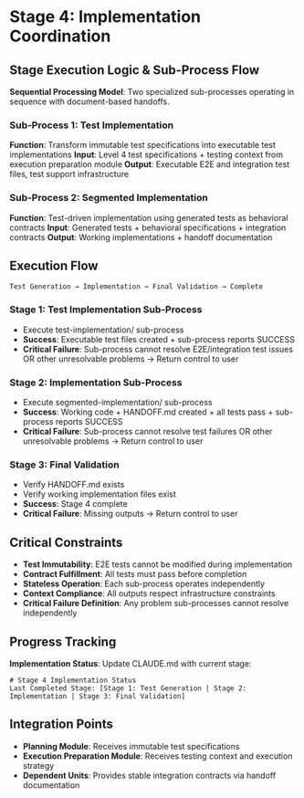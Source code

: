 # Stage 4: Implementation Coordination

## Stage Execution Logic & Sub-Process Flow

**Sequential Processing Model**: Two specialized sub-processes operating in sequence with document-based handoffs.

### Sub-Process 1: Test Implementation
**Function**: Transform immutable test specifications into executable test implementations
**Input**: Level 4 test specifications + testing context from execution preparation module
**Output**: Executable E2E and integration test files, test support infrastructure

### Sub-Process 2: Segmented Implementation  
**Function**: Test-driven implementation using generated tests as behavioral contracts
**Input**: Generated tests + behavioral specifications + integration contracts
**Output**: Working implementations + handoff documentation

## Execution Flow

```
Test Generation → Implementation → Final Validation → Complete
```

### Stage 1: Test Implementation Sub-Process
- Execute test-implementation/ sub-process
- **Success**: Executable test files created + sub-process reports SUCCESS
- **Critical Failure**: Sub-process cannot resolve E2E/integration test issues OR other unresolvable problems → Return control to user

### Stage 2: Implementation Sub-Process
- Execute segmented-implementation/ sub-process  
- **Success**: Working code + HANDOFF.md created + all tests pass + sub-process reports SUCCESS
- **Critical Failure**: Sub-process cannot resolve test failures OR other unresolvable problems → Return control to user

### Stage 3: Final Validation
- Verify HANDOFF.md exists
- Verify working implementation files exist
- **Success**: Stage 4 complete
- **Critical Failure**: Missing outputs → Return control to user

## Critical Constraints

- **Test Immutability**: E2E tests cannot be modified during implementation
- **Contract Fulfillment**: All tests must pass before completion
- **Stateless Operation**: Each sub-process operates independently
- **Context Compliance**: All outputs respect infrastructure constraints
- **Critical Failure Definition**: Any problem sub-processes cannot resolve independently

## Progress Tracking

**Implementation Status**: Update CLAUDE.md with current stage:
```
# Stage 4 Implementation Status
Last Completed Stage: [Stage 1: Test Generation | Stage 2: Implementation | Stage 3: Final Validation]
```

## Integration Points

- **Planning Module**: Receives immutable test specifications
- **Execution Preparation Module**: Receives testing context and execution strategy
- **Dependent Units**: Provides stable integration contracts via handoff documentation